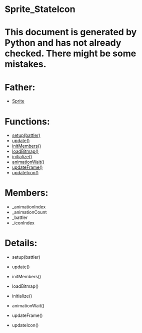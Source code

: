 Sprite_StateIcon
===

# This document is generated by Python and has not already checked. There might be some mistakes.

# Father:
* [Sprite](Sprite.md)


# Functions:
* [setup(battler)](#setup)
* [update()](#update)
* [initMembers()](#initMembers)
* [loadBitmap()](#loadBitmap)
* [initialize()](#initialize)
* [animationWait()](#animationWait)
* [updateFrame()](#updateFrame)
* [updateIcon()](#updateIcon)

# Members:
* _animationIndex
* _animationCount
* _battler
* _iconIndex

# Details:
<p id=setup></p>

* setup(battler)
	

<p id=update></p>

* update()
	

<p id=initMembers></p>

* initMembers()
	

<p id=loadBitmap></p>

* loadBitmap()
	

<p id=initialize></p>

* initialize()
	

<p id=animationWait></p>

* animationWait()
	

<p id=updateFrame></p>

* updateFrame()
	

<p id=updateIcon></p>

* updateIcon()
	

